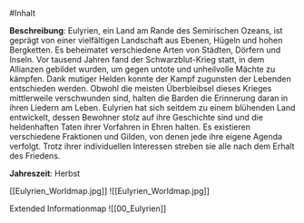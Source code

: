 #Inhalt 

**Beschreibung**:
Eulyrien, ein Land am Rande des Semirischen Ozeans, ist geprägt von einer vielfältigen Landschaft aus
Ebenen, Hügeln und hohen Bergketten. Es beheimatet verschiedene Arten von Städten, Dörfern und Inseln. Vor tausend Jahren fand der Schwarzblut-Krieg statt, in dem Allianzen gebildet wurden, um gegen untote und unheilvolle Mächte zu kämpfen. Dank mutiger Helden konnte der Kampf zugunsten der Lebenden entschieden werden. Obwohl die meisten Überbleibsel dieses Krieges mittlerweile verschwunden sind, halten die Barden die Erinnerung daran in ihren Liedern am Leben. Eulyrien hat sich seitdem zu einem blühenden Land entwickelt, dessen Bewohner stolz auf ihre Geschichte sind und die heldenhaften Taten ihrer Vorfahren in Ehren halten.
Es existieren verschiedene Fraktionen und Gilden, von denen jede ihre eigene Agenda verfolgt. Trotz ihrer individuellen Interessen streben sie alle nach dem Erhalt des Friedens.

**Jahreszeit**: Herbst

[[Eulyrien_Worldmap.jpg]]
![[Eulyrien_Worldmap.jpg]]

Extended Informationmap
![[00_Eulyrien]]
